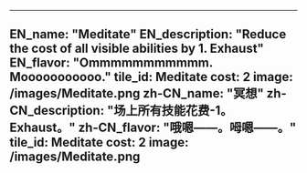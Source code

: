 ---

EN_name: "Meditate"
EN_description: "Reduce the cost of all visible abilities by 1. Exhaust"
EN_flavor: "Ommmmmmmmmmm. Mooooooooooo."
tile_id: Meditate
cost: 2
image: /images/Meditate.png
zh-CN_name: "冥想"
zh-CN_description: "场上所有技能花费-1。Exhaust。"
zh-CN_flavor: "哦嗯——。呣嗯——。"
tile_id: Meditate
cost: 2
image: /images/Meditate.png
---